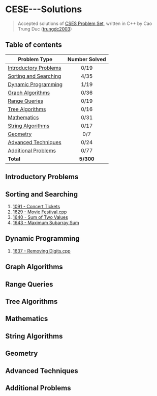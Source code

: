 # CESE---Solutions
> Accepted solutions of [CSES Problem Set](https://cses.fi/problemset/), written in C++ by Cao Trung Duc ([trungdc2003](https://cses.fi/user/105392))

## Table of contents
|                  Problem Type                   | Number Solved |
|-------------------------------------------------|:-------------:|
| [Introductory Problems](#Introductory-Problems) |      0/19     |
| [Sorting and Searching](#Sorting-and-Searching) |      4/35     |
| [Dynamic Programming](Dynamic-Programming)      |      1/19     |
| [Graph Algorithms](Graph-Algorithms)            |      0/36     |
| [Range Queries](Range-Queries)                  |      0/19     |
| [Tree Algorithms](Tree-Algorithms)              |      0/16     |
| [Mathematics](Mathematic)                       |      0/31     |
| [String Algorithms](String-Algorithms)          |      0/17     |
| [Geometry](Geometry)                            |      0/7      |
| [Advanced Techniques](Advanced-Techniques)      |      0/24     |
| [Additional Problems](Additional-Problems)      |      0/77     |
| **Total**                                       |   **5/300**   |

## Introductory Problems

## Sorting and Searching
1. [1091 - Concert Tickets](source/1091%20-%20Concert%20Tickets.cpp)
2. [1629 - Movie Festival.cpp](source/1629%20-%20Movie%20Festival.cpp)
3. [1640 - Sum of Two Values](source/1640%20-%20Sum%20of%20Two%20Values.cpp)
4. [1643 - Maximum Subarray Sum](source/1643%20-%20Maximum%20Subarray%20Sum.cpp)

## Dynamic Programming
1. [1637 - Removing Digits.cpp](source/1637%20-%20Removing%20Digits.cpp)

## Graph Algorithms

## Range Queries

## Tree Algorithms

## Mathematics

## String Algorithms

## Geometry

## Advanced Techniques

## Additional Problems
